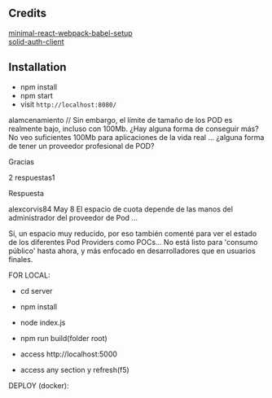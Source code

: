 ## Credits

 [minimal-react-webpack-babel-setup](https://github.com/rwieruch/minimal-react-webpack-babel-setup) <br>
 [solid-auth-client](https://github.com/solid/solid-auth-client/tree/master/demo)


## Installation

* npm install
* npm start
* visit `http://localhost:8080/`




alamcenamiento
//
Sin embargo, el límite de tamaño de los POD es realmente bajo, incluso con 100Mb. ¿Hay alguna forma de conseguir más? No veo suficientes 100Mb para aplicaciones de la vida real ... ¿alguna forma de tener un proveedor profesional de POD?

Gracias

2 respuestas1

Respuesta

alexcorvis84
May 8
El espacio de cuota depende de las manos del administrador del proveedor de Pod ...

Sí, un espacio muy reducido, por eso también comenté para ver el estado de los diferentes Pod Providers como POCs… No está listo para 'consumo público' hasta ahora, y más enfocado en desarrolladores que en usuarios finales.


FOR LOCAL:

* cd server
* npm install
* node index.js

* npm run build(folder root)
* access http://localhost:5000
* access any section y refresh(f5)

DEPLOY (docker):
